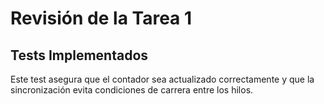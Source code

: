 # Revisión de la Tarea 1
## Tests Implementados
Este test asegura que el contador sea actualizado correctamente y que la sincronización evita condiciones de carrera entre los hilos.
